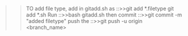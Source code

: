 >>TO add file type, add in gitadd.sh as ::>>git add *.filetype
>>git add *.sh
>>Run ::>>bash gitadd.sh
>>then commit ::>>git commit -m "added filetype"
>>push the ::>>git push -u origin <branch_name>

